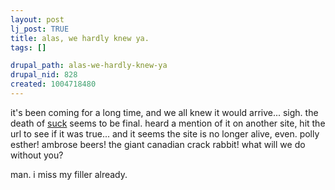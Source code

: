 ```yaml
--- 
layout: post
lj_post: TRUE
title: alas, we hardly knew ya.
tags: []

drupal_path: alas-we-hardly-knew-ya
drupal_nid: 828
created: 1004718480
---
```

it's been coming for a long time, and we all knew it would arrive... sigh. the death of <A HREF="http://www.suck.com">suck</A> seems to be final. heard a mention of it on another site, hit the url to see if it was true... and it seems the site is no longer alive, even. polly esther! ambrose beers! the giant canadian crack rabbit! what will we do without you?

man. i miss my filler already.

